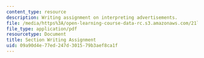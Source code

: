 ```yaml
---
content_type: resource
description: Writing assignment on interpreting advertisements.
file: /media/https%3A/open-learning-course-data-rc.s3.amazonaws.com/21l-015-introduction-to-media-studies-fall-2003/09a90d4e77ed247d301579b3aef8ca1f_section_assign.pdf
file_type: application/pdf
resourcetype: Document
title: Section Writing Assignment
uid: 09a90d4e-77ed-247d-3015-79b3aef8ca1f
---
```

